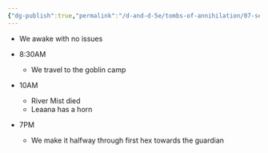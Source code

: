 ```yaml
---
{"dg-publish":true,"permalink":"/d-and-d-5e/tombs-of-annihilation/07-session-notes/session-7/y5-m3-d22/","noteIcon":"","created":"2025-08-27T20:33:52.394-05:00","updated":"2025-09-17T21:23:47.893-05:00"}
---
```



- We awake with no issues

- 8:30AM
	- We travel to the goblin camp
- 10AM
	- River Mist died
	- Leaana has a horn
- 7PM
	- We make it halfway through first hex towards the guardian